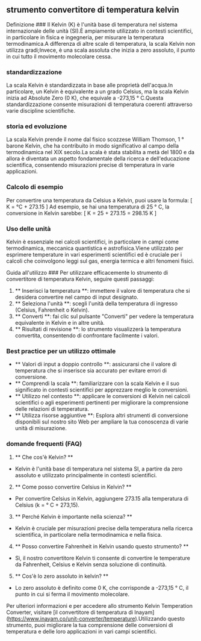 ## strumento convertitore di temperatura kelvin

Definizione ###
Il Kelvin (K) è l'unità base di temperatura nel sistema internazionale delle unità (SI).È ampiamente utilizzato in contesti scientifici, in particolare in fisica e ingegneria, per misurare la temperatura termodinamica.A differenza di altre scale di temperatura, la scala Kelvin non utilizza gradi;Invece, è una scala assoluta che inizia a zero assoluto, il punto in cui tutto il movimento molecolare cessa.

### standardizzazione
La scala Kelvin è standardizzata in base alle proprietà dell'acqua.In particolare, un Kelvin è equivalente a un grado Celsius, ma la scala Kelvin inizia ad Absolute Zero (0 K), che equivale a -273,15 ° C.Questa standardizzazione consente misurazioni di temperatura coerenti attraverso varie discipline scientifiche.

### storia ed evoluzione
La scala Kelvin prende il nome dal fisico scozzese William Thomson, 1 ° barone Kelvin, che ha contribuito in modo significativo al campo della termodinamica nel XIX secolo.La scala è stata stabilita a metà del 1800 e da allora è diventata un aspetto fondamentale della ricerca e dell'educazione scientifica, consentendo misurazioni precise di temperatura in varie applicazioni.

### Calcolo di esempio
Per convertire una temperatura da Celsius a Kelvin, puoi usare la formula:
\[ K = °C + 273.15 \]
Ad esempio, se hai una temperatura di 25 ° C, la conversione in Kelvin sarebbe:
\[ K = 25 + 273.15 = 298.15 K \]

### Uso delle unità
Kelvin è essenziale nei calcoli scientifici, in particolare in campi come termodinamica, meccanica quantistica e astrofisica.Viene utilizzato per esprimere temperature in vari esperimenti scientifici ed è cruciale per i calcoli che coinvolgono leggi sul gas, energia termica e altri fenomeni fisici.

Guida all'utilizzo ###
Per utilizzare efficacemente lo strumento di convertitore di temperatura Kelvin, seguire questi passaggi:
1. ** Inserisci la temperatura **: immettere il valore di temperatura che si desidera convertire nel campo di input designato.
2. ** Seleziona l'unità **: scegli l'unità della temperatura di ingresso (Celsius, Fahrenheit o Kelvin).
3. ** Converti **: fai clic sul pulsante "Converti" per vedere la temperatura equivalente in Kelvin e in altre unità.
4. ** Risultati di revisione **: lo strumento visualizzerà la temperatura convertita, consentendo di confrontare facilmente i valori.

### Best practice per un utilizzo ottimale
- ** Valori di input a doppio controllo **: assicurarsi che il valore di temperatura che si inserisce sia accurato per evitare errori di conversione.
- ** Comprendi la scala **: familiarizzare con la scala Kelvin e il suo significato in contesti scientifici per apprezzare meglio le conversioni.
- ** Utilizzo nel contesto **: applicare le conversioni di Kelvin nei calcoli scientifici o agli esperimenti pertinenti per migliorare la comprensione delle relazioni di temperatura.
- ** Utilizza risorse aggiuntive **: Esplora altri strumenti di conversione disponibili sul nostro sito Web per ampliare la tua conoscenza di varie unità di misurazione.

### domande frequenti (FAQ)

1. ** Che cos'è Kelvin? **
- Kelvin è l'unità base di temperatura nel sistema SI, a partire da zero assoluto e utilizzato principalmente in contesti scientifici.

2. ** Come posso convertire Celsius in Kelvin? **
- Per convertire Celsius in Kelvin, aggiungere 273.15 alla temperatura di Celsius (k = ° C + 273,15).

3. ** Perché Kelvin è importante nella scienza? **
- Kelvin è cruciale per misurazioni precise della temperatura nella ricerca scientifica, in particolare nella termodinamica e nella fisica.

4. ** Posso convertire Fahrenheit in Kelvin usando questo strumento? **
- Sì, il nostro convertitore Kelvin ti consente di convertire le temperature da Fahrenheit, Celsius e Kelvin senza soluzione di continuità.

5. ** Cos'è lo zero assoluto in kelvin? **
- Lo zero assoluto è definito come 0 K, che corrisponde a -273,15 ° C, il punto in cui si ferma il movimento molecolare.

Per ulteriori informazioni e per accedere allo strumento Kelvin Temperation Converter, visitare [il convertitore di temperatura di Inayam] (https://www.inayam.co/unit-converter/temperature).Utilizzando questo strumento, puoi migliorare la tua comprensione delle conversioni di temperatura e delle loro applicazioni in vari campi scientifici.